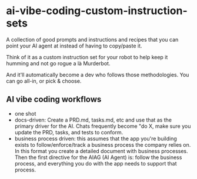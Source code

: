 # ai-vibe-coding-custom-instruction-sets
A collection of good prompts and instructions and recipes that you can point your AI agent at instead of having to copy/paste it.

Think of it as a custom instruction set for your robot to help keep it humming and not go rogue a là Murderbot.

And it'll automatically become a dev who follows those methodologies. You can go all-in, or pick & choose.


## AI vibe coding workflows
- one shot
- docs-driven: Create a PRD.md, tasks.md, etc and use that as the primary driver for the AI. Chats frequently become "do X, make sure you update the PRD, tasks, and tests to conform.
- business process driven: this assumes that the app you're building exists to follow/enforce/track a business process the company relies on. In this format you create a detailed document with business processes. Then the first directive for the AIAG (AI Agent) is: follow the business process, and everything you do with the app needs to support that process.
